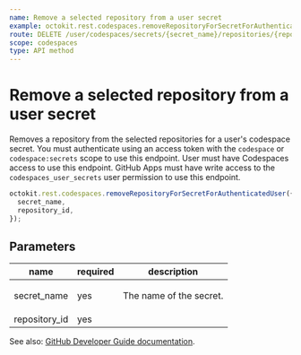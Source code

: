 ```yaml
---
name: Remove a selected repository from a user secret
example: octokit.rest.codespaces.removeRepositoryForSecretForAuthenticatedUser({ secret_name, repository_id })
route: DELETE /user/codespaces/secrets/{secret_name}/repositories/{repository_id}
scope: codespaces
type: API method
---
```


# Remove a selected repository from a user secret

Removes a repository from the selected repositories for a user's codespace secret.
You must authenticate using an access token with the `codespace` or `codespace:secrets` scope to use this endpoint. User must have Codespaces access to use this endpoint.
GitHub Apps must have write access to the `codespaces_user_secrets` user permission to use this endpoint.

```js
octokit.rest.codespaces.removeRepositoryForSecretForAuthenticatedUser({
  secret_name,
  repository_id,
});
```

## Parameters

<table>
  <thead>
    <tr>
      <th>name</th>
      <th>required</th>
      <th>description</th>
    </tr>
  </thead>
  <tbody>
    <tr><td>secret_name</td><td>yes</td><td>

The name of the secret.

</td></tr>
<tr><td>repository_id</td><td>yes</td><td>

</td></tr>
  </tbody>
</table>

See also: [GitHub Developer Guide documentation](https://docs.github.com/rest/codespaces/secrets#remove-a-selected-repository-from-a-user-secret).
